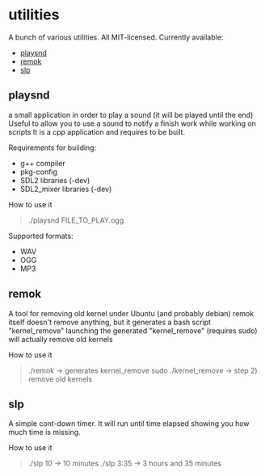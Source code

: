# utilities
A bunch of various utilities. All MIT-licensed.
Currently available:
   
   * [playsnd](#playsnd)
   * [remok](#remok)
   * [slp](#slp)

## playsnd
a small application in order to play a sound (it will be played until the end)
Useful to allow you to use a sound to notify a finish work while working on scripts
It is a cpp application and requires to be built.

   Requirements for building:
   
   * g++ compiler
   * pkg-config
   * SDL2 libraries (-dev)
   * SDL2_mixer libraries (-dev)

How to use it
   
   > ./playsnd FILE_TO_PLAY.ogg
   
Supported formats:

   * WAV
   * OGG
   * MP3

   
## remok
A tool for removing old kernel under Ubuntu (and probably debian)
remok itself doesn't remove anything, but it generates a bash script "kernel_remove"
launching the generated "kernel_remove" (requires sudo) will actually remove old kernels

How to use it
  
   > ./remok                  -> generates kernel_remove
   > sudo ./kernel_remove     -> step 2) remove old kernels

   
## slp
A simple cont-down timer. It will run until time elapsed showing you how much time is missing.

How to use it

   > ./slp 10      -> 10 minutes 
   > ./slp 3:35    -> 3 hours and 35 minutes
